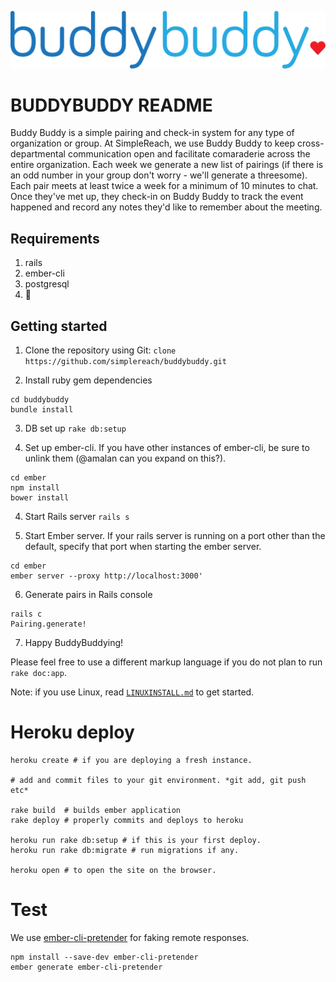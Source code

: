![Alt text](/ember/app/styles/images/logo.png?raw=true "Buddy Buddy Logo")


# BUDDYBUDDY README
Buddy Buddy is a simple pairing and check-in system for any type of organization or group. At SimpleReach, we use Buddy Buddy to keep cross-departmental communication open and facilitate comaraderie across the entire organization. Each week we generate a new list of pairings (if there is an odd number in your group don't worry - we'll generate a threesome). Each pair meets at least twice a week for a minimum of 10 minutes to chat. Once they've met up, they check-in on Buddy Buddy to track the event happened and record any notes they'd like to remember about the meeting.

## Requirements
1. rails
2. ember-cli
3. postgresql
4. :beers:

## Getting started
1. Clone the repository using Git:
`clone https://github.com/simplereach/buddybuddy.git`

2. Install ruby gem dependencies
```
cd buddybuddy
bundle install
```

3. DB set up
`rake db:setup`

4. Set up ember-cli. If you have other instances of ember-cli, be sure to unlink them (@amalan can you expand on this?).
```
cd ember
npm install
bower install
```

4. Start Rails server
`rails s`

5. Start Ember server. If your rails server is running on a port other than the default, specify that port when starting the ember server.
```
cd ember
ember server --proxy http://localhost:3000'
```

6. Generate pairs in Rails console
```
rails c
Pairing.generate!
```

7. Happy BuddyBuddying!

Please feel free to use a different markup language if you do not plan to run
`rake doc:app`.

Note: if you use Linux, read [`LINUXINSTALL.md`](LINUXINSTALL.md) to get started.


# Heroku deploy
```
heroku create # if you are deploying a fresh instance.

# add and commit files to your git environment. *git add, git push etc*

rake build  # builds ember application
rake deploy # properly commits and deploys to heroku

heroku run rake db:setup # if this is your first deploy.
heroku run rake db:migrate # run migrations if any.

heroku open # to open the site on the browser.
```

# Test
We use [ember-cli-pretender](https://github.com/rwjblue/ember-cli-pretender) for faking remote responses.
```
npm install --save-dev ember-cli-pretender
ember generate ember-cli-pretender
```

